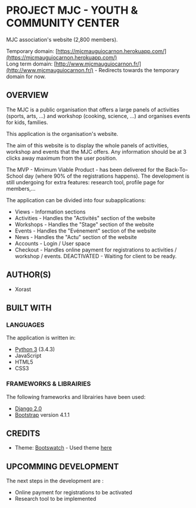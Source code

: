 # PROJECT MJC - YOUTH & COMMUNITY CENTER

MJC association's website (2,800 members).

Temporary domain: [https://mjcmauguiocarnon.herokuapp.com/](https://mjcmauguiocarnon.herokuapp.com/)  
Long term domain: [http://www.mjcmauguiocarnon.fr/](http://www.mjcmauguiocarnon.fr/) - Redirects towards the temporary domain for now.

## OVERVIEW
The MJC is a public organisation that offers a large panels of activities (sports, arts, ...) and workshop (cooking, science, ...) and organises events for kids, families.

This application is the organisation's website.

The aim of this website is to display the whole panels of activities, workshop and events that the MJC offers.
Any information should be at 3 clicks away maximum from the user position.

The MVP - Minimum Viable Product - has been delivered for the Back-To-School day (where 90% of the registrations happens).
The development is still undergoing for extra features: research tool, profile page for members,...

The application can be divided into four subapplications:
* Views - Information sections
* Activities - Handles the "Activités" section of the website
* Workshops - Handles the "Stage" section of the website
* Events - Handles the "Evénement" section of the website
* News - Handles the "Actu" section of the website
* Accounts - Login / User space
* Checkout - Handles online payment for registrations to activities / workshop / events. DEACTIVATED - Waiting for client to be ready.

    
## AUTHOR(S)
* Xorast


## BUILT WITH
### LANGUAGES
The application is written in:
* [Python 3](https://www.python.org/) (3.4.3) 
* JavaScript
* HTML5 
* CSS3

### FRAMEWORKS & LIBRAIRIES
The following frameworks and librairies have been used:
* [Django 2.0](https://www.djangoproject.com/)
* [Bootstrap](https://getbootstrap.com/) version 4.1.1

## CREDITS
* Theme: [Bootswatch](https://bootswatch.com/) - Used theme [here](https://bootswatch.com/cerulean/)

## UPCOMMING DEVELOPMENT
The next steps in the development are :

* Online payment for registrations to be activated
* Research tool to be implemented